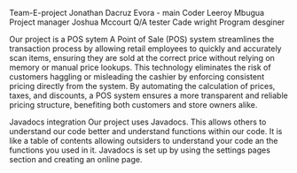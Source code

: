 Team-E-project Jonathan Dacruz Evora - main Coder 
Leeroy Mbugua Project manager
Joshua Mccourt Q/A tester
Cade wright Program desginer

Our project is a POS sytem
A Point of Sale (POS) system streamlines the transaction process by allowing retail 
employees to quickly and accurately scan items, ensuring they are sold at the correct 
price without relying on memory or manual price lookups. This technology eliminates 
the risk of customers haggling or misleading the cashier by enforcing consistent 
pricing directly from the system. By automating the calculation of prices, taxes, and 
discounts, a POS system ensures a more transparent and reliable pricing structure, benefiting both customers and store owners alike.

Javadocs integration 
Our project uses Javadocs. This allows others to understand our code better and understand functions within our code. 
It is like a table of contents allowing outsiders to understand your code an the functions you used in it. 
Javadocs is set up by using the settings pages section and creating an online page. 
